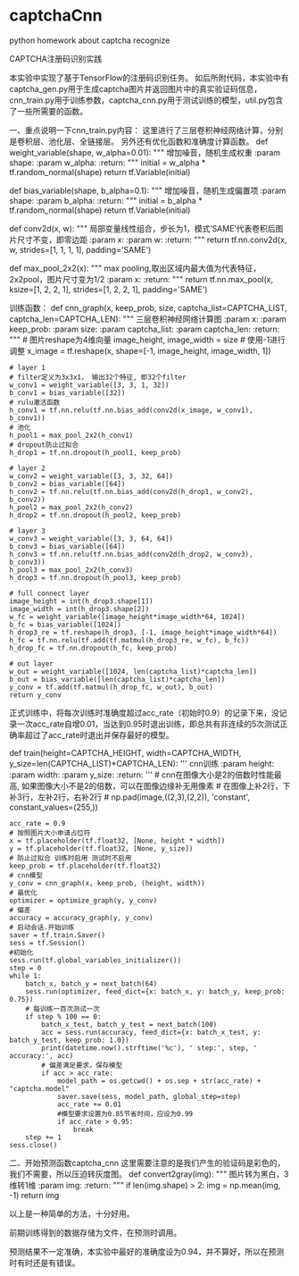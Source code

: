 # captchaCnn
python homework about captcha recognize

CAPTCHA注册码识别实践

本实验中实现了基于TensorFlow的注册码识别任务。
如后所附代码，本实验中有captcha_gen.py用于生成captcha图片并返回图片中的真实验证码信息，cnn_train.py用于训练参数，captcha_cnn.py用于测试训练的模型，util.py包含了一些所需要的函数。

一、重点说明一下cnn_train.py内容：
这里进行了三层卷积神经网络计算，分别是卷积层、池化层、全链接层。
另外还有优化函数和准确度计算函数。
def weight_variable(shape, w_alpha=0.01):
    """
    增加噪音，随机生成权重
    :param shape:
    :param w_alpha:
    :return:
    """
    initial = w_alpha * tf.random_normal(shape)
    return tf.Variable(initial)


def bias_variable(shape, b_alpha=0.1):
    """
    增加噪音，随机生成偏置项
    :param shape:
    :param b_alpha:
    :return:
    """
    initial = b_alpha * tf.random_normal(shape)
    return tf.Variable(initial)


def conv2d(x, w):
    """
    局部变量线性组合，步长为1，模式‘SAME’代表卷积后图片尺寸不变，即零边距
    :param x:
    :param w:
    :return:
    """
    return tf.nn.conv2d(x, w, strides=[1, 1, 1, 1], padding='SAME')


def max_pool_2x2(x):
    """
    max pooling,取出区域内最大值为代表特征， 2x2pool，图片尺寸变为1/2
    :param x:
    :return:
    """
    return tf.nn.max_pool(x, ksize=[1, 2, 2, 1], strides=[1, 2, 2, 1], padding='SAME')



训练函数：
def cnn_graph(x, keep_prob, size, captcha_list=CAPTCHA_LIST, captcha_len=CAPTCHA_LEN):
    """
    三层卷积神经网络计算图
    :param x:
    :param keep_prob:
    :param size:
    :param captcha_list:
    :param captcha_len:
    :return:
    """
    # 图片reshape为4维向量
    image_height, image_width = size
    # 使用-1进行调整
    x_image = tf.reshape(x, shape=[-1, image_height, image_width, 1])

    # layer 1
    # filter定义为3x3x1， 输出32个特征, 即32个filter
    w_conv1 = weight_variable([3, 3, 1, 32])
    b_conv1 = bias_variable([32])
    # rulu激活函数
    h_conv1 = tf.nn.relu(tf.nn.bias_add(conv2d(x_image, w_conv1), b_conv1))
    # 池化
    h_pool1 = max_pool_2x2(h_conv1)
    # dropout防止过拟合
    h_drop1 = tf.nn.dropout(h_pool1, keep_prob)

    # layer 2
    w_conv2 = weight_variable([3, 3, 32, 64])
    b_conv2 = bias_variable([64])
    h_conv2 = tf.nn.relu(tf.nn.bias_add(conv2d(h_drop1, w_conv2), b_conv2))
    h_pool2 = max_pool_2x2(h_conv2)
    h_drop2 = tf.nn.dropout(h_pool2, keep_prob)

    # layer 3
    w_conv3 = weight_variable([3, 3, 64, 64])
    b_conv3 = bias_variable([64])
    h_conv3 = tf.nn.relu(tf.nn.bias_add(conv2d(h_drop2, w_conv3), b_conv3))
    h_pool3 = max_pool_2x2(h_conv3)
    h_drop3 = tf.nn.dropout(h_pool3, keep_prob)

    # full connect layer
    image_height = int(h_drop3.shape[1])
    image_width = int(h_drop3.shape[2])
    w_fc = weight_variable([image_height*image_width*64, 1024])
    b_fc = bias_variable([1024])
    h_drop3_re = tf.reshape(h_drop3, [-1, image_height*image_width*64])
    h_fc = tf.nn.relu(tf.add(tf.matmul(h_drop3_re, w_fc), b_fc))
    h_drop_fc = tf.nn.dropout(h_fc, keep_prob)

    # out layer
    w_out = weight_variable([1024, len(captcha_list)*captcha_len])
    b_out = bias_variable([len(captcha_list)*captcha_len])
    y_conv = tf.add(tf.matmul(h_drop_fc, w_out), b_out)
    return y_conv



正式训练中，将每次训练时准确度超过acc_rate（初始时0.9）的记录下来，没记录一次acc_rate自增0.01，当达到0.95时退出训练，即总共有非连续的5次测试正确率超过了acc_rate时退出并保存最好的模型。

def train(height=CAPTCHA_HEIGHT, width=CAPTCHA_WIDTH, y_size=len(CAPTCHA_LIST)*CAPTCHA_LEN):
    '''
    cnn训练
    :param height:
    :param width:
    :param y_size:
    :return:
    '''
    # cnn在图像大小是2的倍数时性能最高, 如果图像大小不是2的倍数，可以在图像边缘补无用像素
    # 在图像上补2行，下补3行，左补2行，右补2行
    # np.pad(image,((2,3),(2,2)), 'constant', constant_values=(255,))

    acc_rate = 0.9
    # 按照图片大小申请占位符
    x = tf.placeholder(tf.float32, [None, height * width])
    y = tf.placeholder(tf.float32, [None, y_size])
    # 防止过拟合 训练时启用 测试时不启用
    keep_prob = tf.placeholder(tf.float32)
    # cnn模型
    y_conv = cnn_graph(x, keep_prob, (height, width))
    # 最优化
    optimizer = optimize_graph(y, y_conv)
    # 偏差
    accuracy = accuracy_graph(y, y_conv)
    # 启动会话.开始训练
    saver = tf.train.Saver()
    sess = tf.Session()
    #初始化
    sess.run(tf.global_variables_initializer())
    step = 0
    while 1:
        batch_x, batch_y = next_batch(64)
        sess.run(optimizer, feed_dict={x: batch_x, y: batch_y, keep_prob: 0.75})
        # 每训练一百次测试一次
        if step % 100 == 0:
            batch_x_test, batch_y_test = next_batch(100)
            acc = sess.run(accuracy, feed_dict={x: batch_x_test, y: batch_y_test, keep_prob: 1.0})
            print(datetime.now().strftime('%c'), ' step:', step, ' accuracy:', acc)
            # 偏差满足要求，保存模型
            if acc > acc_rate:
                model_path = os.getcwd() + os.sep + str(acc_rate) + "captcha.model"
                saver.save(sess, model_path, global_step=step)
                acc_rate += 0.01
                #模型要求设置为0.85节省时间，应设为0.99
                if acc_rate > 0.95:
                    break
        step += 1
    sess.close()


二、开始预测函数captcha_cnn
这里需要注意的是我们产生的验证码是彩色的，我们不需要，所以压迫转灰度图。
def convert2gray(img):
    """
    图片转为黑白，3维转1维
    :param img:
    :return:
    """
    if len(img.shape) > 2:
        img = np.mean(img, -1)
    return img

以上是一种简单的方法，十分好用。

前期训练得到的数据存储为文件，在预测时调用。

预测结果不一定准确，本实验中最好的准确度设为0.94，并不算好，所以在预测时有时还是有错误。
